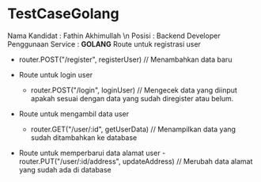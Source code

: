 # TestCaseGolang

Nama Kandidat : Fathin Akhimullah \n
Posisi : Backend Developer	
Penggunaan Service : 
**GOLANG**
Route untuk registrasi user
 - router.POST("/register", registerUser) // Menambahkan data baru

  - Route untuk login user
	- router.POST("/login", loginUser) // Mengecek data yang diinput apakah sesuai dengan data yang sudah diregister atau belum.

  - Route untuk mengambil data user
	- router.GET("/user/:id", getUserData) // Menampilkan data yang sudah ditambahkan ke database

   - Route untuk memperbarui data alamat user
	- router.PUT("/user/:id/address", updateAddress) // Merubah data alamat yang sudah ada di database
